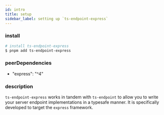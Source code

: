 ```yaml
---
id: intro
title: setup
sidebar_label: setting up `ts-endpoint-express`
---
```


### install

```sh
# install ts-endpoint-express
$ pnpm add ts-endpoint-express
```

### peerDependencies

- "express": "^4"

### description

`ts-endpoint-express` works in tandem with `ts-endpoint` to allow you to write your server endpoint implementations in a typesafe manner.
It is specifically developed to target the `express` framework.
